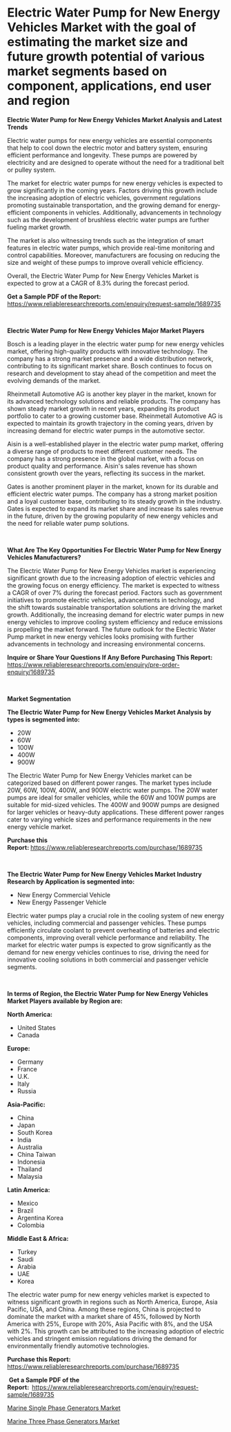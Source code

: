 <p><h1>Electric Water Pump for New Energy Vehicles Market with the goal of estimating the market size and future growth potential of various market segments based on component, applications, end user and region</h1></p><p><strong>Electric Water Pump for New Energy Vehicles Market Analysis and Latest Trends</strong></p>
<p><p>Electric water pumps for new energy vehicles are essential components that help to cool down the electric motor and battery system, ensuring efficient performance and longevity. These pumps are powered by electricity and are designed to operate without the need for a traditional belt or pulley system.</p><p>The market for electric water pumps for new energy vehicles is expected to grow significantly in the coming years. Factors driving this growth include the increasing adoption of electric vehicles, government regulations promoting sustainable transportation, and the growing demand for energy-efficient components in vehicles. Additionally, advancements in technology such as the development of brushless electric water pumps are further fueling market growth.</p><p>The market is also witnessing trends such as the integration of smart features in electric water pumps, which provide real-time monitoring and control capabilities. Moreover, manufacturers are focusing on reducing the size and weight of these pumps to improve overall vehicle efficiency.</p><p>Overall, the Electric Water Pump for New Energy Vehicles Market is expected to grow at a CAGR of 8.3% during the forecast period.</p></p>
<p><strong>Get a Sample PDF of the Report:&nbsp;</strong> <a href="https://www.reliableresearchreports.com/enquiry/request-sample/1689735">https://www.reliableresearchreports.com/enquiry/request-sample/1689735</a></p>
<p>&nbsp;</p>
<p><strong>Electric Water Pump for New Energy Vehicles Major Market Players</strong></p>
<p><p>Bosch is a leading player in the electric water pump for new energy vehicles market, offering high-quality products with innovative technology. The company has a strong market presence and a wide distribution network, contributing to its significant market share. Bosch continues to focus on research and development to stay ahead of the competition and meet the evolving demands of the market.</p><p>Rheinmetall Automotive AG is another key player in the market, known for its advanced technology solutions and reliable products. The company has shown steady market growth in recent years, expanding its product portfolio to cater to a growing customer base. Rheinmetall Automotive AG is expected to maintain its growth trajectory in the coming years, driven by increasing demand for electric water pumps in the automotive sector.</p><p>Aisin is a well-established player in the electric water pump market, offering a diverse range of products to meet different customer needs. The company has a strong presence in the global market, with a focus on product quality and performance. Aisin's sales revenue has shown consistent growth over the years, reflecting its success in the market.</p><p>Gates is another prominent player in the market, known for its durable and efficient electric water pumps. The company has a strong market position and a loyal customer base, contributing to its steady growth in the industry. Gates is expected to expand its market share and increase its sales revenue in the future, driven by the growing popularity of new energy vehicles and the need for reliable water pump solutions.</p></p>
<p>&nbsp;</p>
<p><strong>What Are The Key Opportunities For Electric Water Pump for New Energy Vehicles Manufacturers?</strong></p>
<p><p>The Electric Water Pump for New Energy Vehicles market is experiencing significant growth due to the increasing adoption of electric vehicles and the growing focus on energy efficiency. The market is expected to witness a CAGR of over 7% during the forecast period. Factors such as government initiatives to promote electric vehicles, advancements in technology, and the shift towards sustainable transportation solutions are driving the market growth. Additionally, the increasing demand for electric water pumps in new energy vehicles to improve cooling system efficiency and reduce emissions is propelling the market forward. The future outlook for the Electric Water Pump market in new energy vehicles looks promising with further advancements in technology and increasing environmental concerns.</p></p>
<p><strong>Inquire or Share Your Questions If Any Before Purchasing This Report:</strong> <a href="https://www.reliableresearchreports.com/enquiry/pre-order-enquiry/1689735">https://www.reliableresearchreports.com/enquiry/pre-order-enquiry/1689735</a></p>
<p>&nbsp;</p>
<p><strong>Market Segmentation</strong></p>
<p><strong>The Electric Water Pump for New Energy Vehicles Market Analysis by types is segmented into:</strong></p>
<p><ul><li>20W</li><li>60W</li><li>100W</li><li>400W</li><li>900W</li></ul></p>
<p><p>The Electric Water Pump for New Energy Vehicles market can be categorized based on different power ranges. The market types include 20W, 60W, 100W, 400W, and 900W electric water pumps. The 20W water pumps are ideal for smaller vehicles, while the 60W and 100W pumps are suitable for mid-sized vehicles. The 400W and 900W pumps are designed for larger vehicles or heavy-duty applications. These different power ranges cater to varying vehicle sizes and performance requirements in the new energy vehicle market.</p></p>
<p><strong>Purchase this Report:&nbsp;</strong><a href="https://www.reliableresearchreports.com/purchase/1689735">https://www.reliableresearchreports.com/purchase/1689735</a></p>
<p>&nbsp;</p>
<p><strong>The Electric Water Pump for New Energy Vehicles Market Industry Research by Application is segmented into:</strong></p>
<p><ul><li>New Energy Commercial Vehicle</li><li>New Energy Passenger Vehicle</li></ul></p>
<p><p>Electric water pumps play a crucial role in the cooling system of new energy vehicles, including commercial and passenger vehicles. These pumps efficiently circulate coolant to prevent overheating of batteries and electric components, improving overall vehicle performance and reliability. The market for electric water pumps is expected to grow significantly as the demand for new energy vehicles continues to rise, driving the need for innovative cooling solutions in both commercial and passenger vehicle segments.</p></p>
<p>&nbsp;</p>
<p><strong>In terms of Region, the Electric Water Pump for New Energy Vehicles Market Players available by Region are:</strong></p>
<p>
    <p> <strong> North America: </strong>
        <ul>
            <li>United States</li>
            <li>Canada</li>
        </ul>
        </p> 
    <p> <strong> Europe: </strong>
        <ul>
            <li>Germany</li>
            <li>France</li>
            <li>U.K.</li>
            <li>Italy</li>
            <li>Russia</li>
        </ul>
        </p> 
    <p> <strong> Asia-Pacific: </strong>
        <ul>
            <li>China</li>
            <li>Japan</li>
            <li>South Korea</li>
            <li>India</li>
            <li>Australia</li>
            <li>China Taiwan</li>
            <li>Indonesia</li>
            <li>Thailand</li>
            <li>Malaysia</li>
        </ul>
        </p> 
    <p> <strong> Latin America: </strong>
        <ul>
            <li>Mexico</li>
            <li>Brazil</li>
            <li>Argentina Korea</li>
            <li>Colombia</li>
        </ul>
        </p> 
    <p> <strong> Middle East & Africa: </strong>
        <ul>
            <li>Turkey</li>
            <li>Saudi</li>
            <li>Arabia</li>
            <li>UAE</li>
            <li>Korea</li>
        </ul>
    </p>
    </p>
<p><p>The electric water pump for new energy vehicles market is expected to witness significant growth in regions such as North America, Europe, Asia Pacific, USA, and China. Among these regions, China is projected to dominate the market with a market share of 45%, followed by North America with 25%, Europe with 20%, Asia Pacific with 8%, and the USA with 2%. This growth can be attributed to the increasing adoption of electric vehicles and stringent emission regulations driving the demand for environmentally friendly automotive technologies.</p></p>
<p><strong>Purchase this Report: </strong><a href="https://www.reliableresearchreports.com/purchase/1689735">https://www.reliableresearchreports.com/purchase/1689735</a></p>
<p>&nbsp;<strong>Get a Sample PDF of the Report:&nbsp;&nbsp;</strong><a href="https://www.reliableresearchreports.com/enquiry/request-sample/1689735">https://www.reliableresearchreports.com/enquiry/request-sample/1689735</a></p>
<p><strong></strong></p>
<p><p><a href="https://issuu.com/reportprime-2/docs/marine-single-phase-generators-market-size-2030.pp">Marine Single Phase Generators Market</a></p><p><a href="https://issuu.com/reportprime-2/docs/marine-three-phase-generators-market-size-2030.ppt">Marine Three Phase Generators Market</a></p></p>